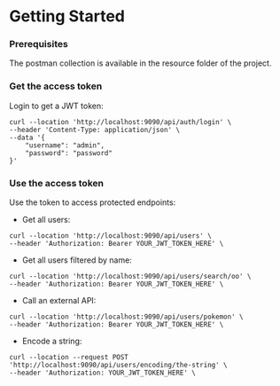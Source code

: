 # Getting Started

### Prerequisites
The postman collection is available in the resource folder of the project.

### Get the access token
Login to get a JWT token:

```
curl --location 'http://localhost:9090/api/auth/login' \
--header 'Content-Type: application/json' \
--data '{
    "username": "admin",
    "password": "password"
}'
```
### Use the access token
Use the token to access protected endpoints:

* Get all users:
```
curl --location 'http://localhost:9090/api/users' \
--header 'Authorization: Bearer YOUR_JWT_TOKEN_HERE' \
```

* Get all users filtered by name:
```
curl --location 'http://localhost:9090/api/users/search/oo' \
--header 'Authorization: Bearer YOUR_JWT_TOKEN_HERE' \
```

* Call an external API:
```
curl --location 'http://localhost:9090/api/users/pokemon' \
--header 'Authorization: Bearer YOUR_JWT_TOKEN_HERE' \
```

* Encode a string:
```
curl --location --request POST 'http://localhost:9090/api/users/encoding/the-string' \
--header 'Authorization: YOUR_JWT_TOKEN_HERE' \
```